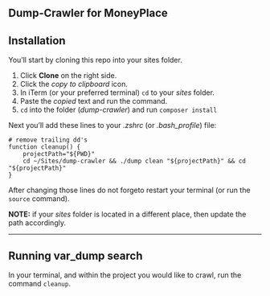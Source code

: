 **Dump-Crawler for MoneyPlace**
---

## Installation

You’ll start by cloning this repo into your sites folder.

1. Click **Clone** on the right side.
2. Click the *copy to clipboard* icon.
3. In iTerm (or your preferred terminal) ```cd``` to your *sites* folder.
4. Paste the *copied* text and run the command.
5. ```cd``` into the folder (*dump-crawler*) and run ```composer install```

Next you’ll add these lines to your *.zshrc* (or *.bash_profile*) file:
```shell
# remove trailing dd's
function cleanup() {
	projectPath="${PWD}"
	cd ~/Sites/dump-crawler && ./dump clean "${projectPath}" && cd "${projectPath}"
}
```

After changing those lines do not forgeto restart your terminal (or run the ```source``` command).

**NOTE:** if your *sites* folder is located in a different place, then update the path accordingly.


---

## Running var_dump search

In your terminal, and within the project you would like to crawl, run the command ```cleanup```.
